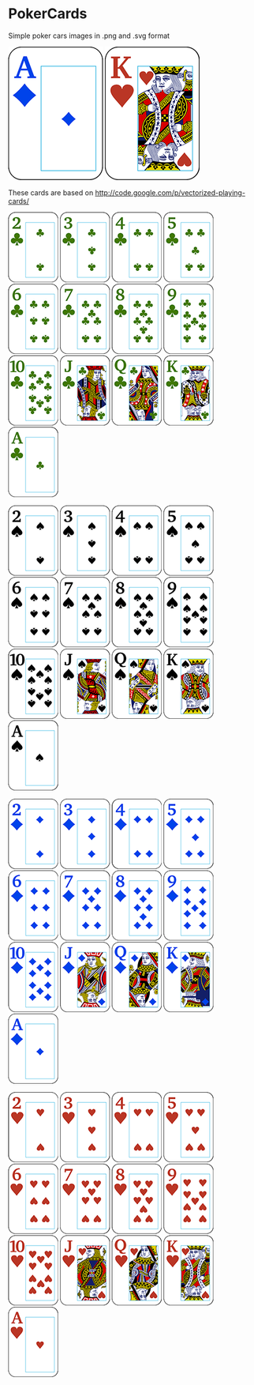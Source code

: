 PokerCards
==========

Simple poker cars images in .png and .svg format

![Ace of Diamonds](//github.com/GavinJoyce/PokerCards/blob/master/images/%5B192x270%5D/Ad.png?raw=true) 
![Kinf of Hearts](//github.com/GavinJoyce/PokerCards/blob/master/images/%5B192x270%5D/Kh.png?raw=true)

These cards are based on http://code.google.com/p/vectorized-playing-cards/


![](//github.com/GavinJoyce/PokerCards/blob/master/images/%5B101x142%5D/2c.png?raw=true) 
![](//github.com/GavinJoyce/PokerCards/blob/master/images/%5B101x142%5D/3c.png?raw=true) 
![](//github.com/GavinJoyce/PokerCards/blob/master/images/%5B101x142%5D/4c.png?raw=true) 
![](//github.com/GavinJoyce/PokerCards/blob/master/images/%5B101x142%5D/5c.png?raw=true) 
![](//github.com/GavinJoyce/PokerCards/blob/master/images/%5B101x142%5D/6c.png?raw=true) 
![](//github.com/GavinJoyce/PokerCards/blob/master/images/%5B101x142%5D/7c.png?raw=true) 
![](//github.com/GavinJoyce/PokerCards/blob/master/images/%5B101x142%5D/8c.png?raw=true) 
![](//github.com/GavinJoyce/PokerCards/blob/master/images/%5B101x142%5D/9c.png?raw=true) 
![](//github.com/GavinJoyce/PokerCards/blob/master/images/%5B101x142%5D/Tc.png?raw=true) 
![](//github.com/GavinJoyce/PokerCards/blob/master/images/%5B101x142%5D/Jc.png?raw=true) 
![](//github.com/GavinJoyce/PokerCards/blob/master/images/%5B101x142%5D/Qc.png?raw=true) 
![](//github.com/GavinJoyce/PokerCards/blob/master/images/%5B101x142%5D/Kc.png?raw=true) 
![](//github.com/GavinJoyce/PokerCards/blob/master/images/%5B101x142%5D/Ac.png?raw=true) 


![](//github.com/GavinJoyce/PokerCards/blob/master/images/%5B101x142%5D/2s.png?raw=true) 
![](//github.com/GavinJoyce/PokerCards/blob/master/images/%5B101x142%5D/3s.png?raw=true) 
![](//github.com/GavinJoyce/PokerCards/blob/master/images/%5B101x142%5D/4s.png?raw=true) 
![](//github.com/GavinJoyce/PokerCards/blob/master/images/%5B101x142%5D/5s.png?raw=true) 
![](//github.com/GavinJoyce/PokerCards/blob/master/images/%5B101x142%5D/6s.png?raw=true) 
![](//github.com/GavinJoyce/PokerCards/blob/master/images/%5B101x142%5D/7s.png?raw=true) 
![](//github.com/GavinJoyce/PokerCards/blob/master/images/%5B101x142%5D/8s.png?raw=true) 
![](//github.com/GavinJoyce/PokerCards/blob/master/images/%5B101x142%5D/9s.png?raw=true) 
![](//github.com/GavinJoyce/PokerCards/blob/master/images/%5B101x142%5D/Ts.png?raw=true) 
![](//github.com/GavinJoyce/PokerCards/blob/master/images/%5B101x142%5D/Js.png?raw=true) 
![](//github.com/GavinJoyce/PokerCards/blob/master/images/%5B101x142%5D/Qs.png?raw=true) 
![](//github.com/GavinJoyce/PokerCards/blob/master/images/%5B101x142%5D/Ks.png?raw=true) 
![](//github.com/GavinJoyce/PokerCards/blob/master/images/%5B101x142%5D/As.png?raw=true) 


![](//github.com/GavinJoyce/PokerCards/blob/master/images/%5B101x142%5D/2d.png?raw=true) 
![](//github.com/GavinJoyce/PokerCards/blob/master/images/%5B101x142%5D/3d.png?raw=true) 
![](//github.com/GavinJoyce/PokerCards/blob/master/images/%5B101x142%5D/4d.png?raw=true) 
![](//github.com/GavinJoyce/PokerCards/blob/master/images/%5B101x142%5D/5d.png?raw=true) 
![](//github.com/GavinJoyce/PokerCards/blob/master/images/%5B101x142%5D/6d.png?raw=true) 
![](//github.com/GavinJoyce/PokerCards/blob/master/images/%5B101x142%5D/7d.png?raw=true) 
![](//github.com/GavinJoyce/PokerCards/blob/master/images/%5B101x142%5D/8d.png?raw=true) 
![](//github.com/GavinJoyce/PokerCards/blob/master/images/%5B101x142%5D/9d.png?raw=true) 
![](//github.com/GavinJoyce/PokerCards/blob/master/images/%5B101x142%5D/Td.png?raw=true) 
![](//github.com/GavinJoyce/PokerCards/blob/master/images/%5B101x142%5D/Jd.png?raw=true) 
![](//github.com/GavinJoyce/PokerCards/blob/master/images/%5B101x142%5D/Qd.png?raw=true) 
![](//github.com/GavinJoyce/PokerCards/blob/master/images/%5B101x142%5D/Kd.png?raw=true) 
![](//github.com/GavinJoyce/PokerCards/blob/master/images/%5B101x142%5D/Ad.png?raw=true) 


![](//github.com/GavinJoyce/PokerCards/blob/master/images/%5B101x142%5D/2h.png?raw=true) 
![](//github.com/GavinJoyce/PokerCards/blob/master/images/%5B101x142%5D/3h.png?raw=true) 
![](//github.com/GavinJoyce/PokerCards/blob/master/images/%5B101x142%5D/4h.png?raw=true) 
![](//github.com/GavinJoyce/PokerCards/blob/master/images/%5B101x142%5D/5h.png?raw=true) 
![](//github.com/GavinJoyce/PokerCards/blob/master/images/%5B101x142%5D/6h.png?raw=true) 
![](//github.com/GavinJoyce/PokerCards/blob/master/images/%5B101x142%5D/7h.png?raw=true) 
![](//github.com/GavinJoyce/PokerCards/blob/master/images/%5B101x142%5D/8h.png?raw=true) 
![](//github.com/GavinJoyce/PokerCards/blob/master/images/%5B101x142%5D/9h.png?raw=true) 
![](//github.com/GavinJoyce/PokerCards/blob/master/images/%5B101x142%5D/Th.png?raw=true) 
![](//github.com/GavinJoyce/PokerCards/blob/master/images/%5B101x142%5D/Jh.png?raw=true) 
![](//github.com/GavinJoyce/PokerCards/blob/master/images/%5B101x142%5D/Qh.png?raw=true) 
![](//github.com/GavinJoyce/PokerCards/blob/master/images/%5B101x142%5D/Kh.png?raw=true) 
![](//github.com/GavinJoyce/PokerCards/blob/master/images/%5B101x142%5D/Ah.png?raw=true) 